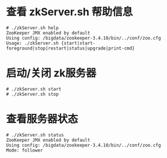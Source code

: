 # 查看 zkServer.sh 帮助信息
```shell script
# ./zkServer.sh help
ZooKeeper JMX enabled by default
Using config: /bigdata/zookeeper-3.4.10/bin/../conf/zoo.cfg
Usage: ./zkServer.sh {start|start-foreground|stop|restart|status|upgrade|print-cmd}
```

# 启动/关闭 zk服务器
```shell script
# ./zkServer.sh start
# ./zkServer.sh stop
```

# 查看服务器状态
```shell script
# ./zkServer.sh status
ZooKeeper JMX enabled by default
Using config: /bigdata/zookeeper-3.4.10/bin/../conf/zoo.cfg
Mode: follower
```
